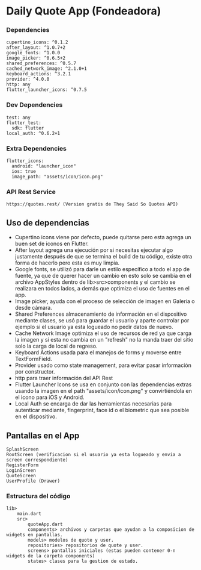 # Daily Quote App (Fondeadora)

### Dependencies

    cupertino_icons: ^0.1.2
    after_layout: ^1.0.7+2
    google_fonts: ^1.0.0
    image_picker: ^0.6.5+2
    shared_preferences: ^0.5.7
    cached_network_image: ^2.1.0+1
    keyboard_actions: ^3.2.1
    provider: ^4.0.0
    http: any
    flutter_launcher_icons: ^0.7.5
    
### Dev Dependencies
    test: any
    flutter_test:
      sdk: flutter
    local_auth: ^0.6.2+1
    
### Extra Dependencies
    flutter_icons:
      android: "launcher_icon"
      ios: true
      image_path: "assets/icon/icon.png"


### API Rest Service
    https://quotes.rest/ (Version gratis de They Said So Quotes API)
    
## Uso de dependencias

- Cupertino icons viene por defecto, puede quitarse pero esta agrega un buen set de iconos en Flutter.
- After layout agrega una ejecución por si necesitas ejecutar algo justamente después de que se termina el build de tu código, existe otra forma de hacerlo pero esta es muy limpia.
- Google fonts, se utilizó para darle un estilo específico a todo el app de fuente, ya que de querer hacer un cambio en esto solo se cambia en el archivo AppStyles dentro de lib>src>components y el cambio se realizara en todos lados, a demás que optimiza el uso de fuentes en el app.
- Image picker, ayuda con el proceso de selección de imagen en Galería o desde cámara.
- Shared Preferences almacenamiento de información en el dispositivo mediante clases, se usó para guardar el usuario y aparte controlar por ejemplo si el usuario ya esta logueado no pedir datos de nuevo. 
- Cache Network Image optimiza el uso de recursos de red ya que carga la imagen y si esta no cambia en un "refresh" no la manda traer del sitio solo la carga de local de regreso.
- Keyboard Actions usada para el manejos de forms y moverse entre TextFormField.
- Provider usado como state management, para evitar pasar información por constructor.
- http para traer información del API Rest
- Flutter Launcher Icons se usa en conjunto con las dependencias extras usando la imagen en el path "assets/icon/icon.png" y convirtiéndola en el icono para iOS y Android.
- Local Auth se encarga de dar las herramientas necesarias para autenticar mediante, fingerprint, face id o el biometric que sea posible en el dispositivo.


## Pantallas en el App

    SplashScreen 
    RootScreen (verificacion si el usuario ya esta logueado y envia a screen correspondiente)
    RegisterForm
    LoginScreen
    QuoteScreen
    UserProfile (Drawer)
    
### Estructura del código
    lib>
        main.dart
        src> 
            quoteApp.dart
            components> archivos y carpetas que ayudan a la composicion de widgets en pantallas.
            models> modelos de quote y user.
            repositories> repositorios de quote y user.
            screens> pantallas iniciales (estas pueden contener 0-n widgets de la carpeta components) 
            states> clases para la gestion de estado.
